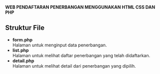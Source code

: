 **WEB PENDAFTARAN PENERBANGAN MENGGUNAKAN HTML CSS DAN PHP**

## Struktur File
- **form.php**  
  Halaman untuk menginput data penerbangan.
- **list.php**  
  Halaman untuk melihat daftar penerbangan yang telah didaftarkan.
- **detail.php**  
  Halaman untuk melihat detail dari penerbangan yang dipilih.

